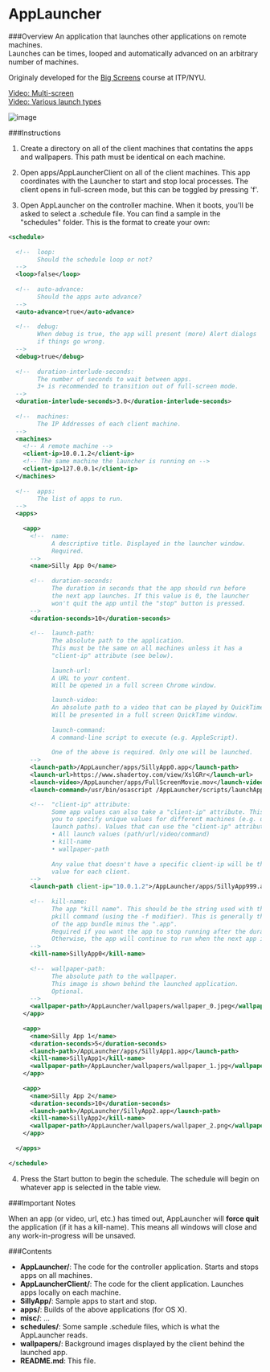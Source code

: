AppLauncher
===========

###Overview
An application that launches other applications on remote machines.  
Launches can be times, looped and automatically advanced on an arbitrary number of machines.

Originaly developed for the [Big Screens](http://itp.nyu.edu/bigscreens/) course at ITP/NYU.

[Video: Multi-screen](http://www.youtube.com/watch?v=Z4A6BD6035w)  
[Video: Various launch types](http://youtu.be/hgu0jd0R4i0)

![image](https://raw.github.com/wdlindmeier/AppLauncher/master/misc/launcher_screenshot.png)

###Instructions
1) Create a directory on all of the client machines that contatins the apps and wallpapers. This path must be identical on each machine.  

2) Open apps/AppLauncherClient on all of the client machines. This app coordinates with the Launcher to start and stop local processes. The client opens in full-screen mode, but this can be toggled by pressing 'f'.  

3) Open AppLauncher on the controller machine. When it boots, you'll be asked to select a .schedule file. You can find a sample in the "schedules" folder. This is the format to create your own:  

```xml
<schedule>
  
  <!-- 	loop:
  		Should the schedule loop or not? 
  -->
  <loop>false</loop>
  
  <!-- 	auto-advance:
  	   	Should the apps auto advance? 
  -->
  <auto-advance>true</auto-advance>
  
  <!-- 	debug:
		When debug is true, the app will present (more) Alert dialogs 
  	   	if things go wrong. 
  -->  
  <debug>true</debug>
  
  <!-- 	duration-interlude-seconds:
  		The number of seconds to wait between apps. 
  		3+ is recommended to transition out of full-screen mode. 
  -->
  <duration-interlude-seconds>3.0</duration-interlude-seconds>
  
  <!-- 	machines:
  		The IP Addresses of each client machine. 
  -->
  <machines>
  	<!-- A remote machine -->
    <client-ip>10.0.1.2</client-ip>
    <!-- The same machine the launcher is running on -->
    <client-ip>127.0.0.1</client-ip>
  </machines>
  
  <!-- 	apps:
  		The list of apps to run. 
  -->
  <apps>
  
    <app>
      <!-- 	name:
          	A descriptive title. Displayed in the launcher window. 
          	Required.
      -->
      <name>Silly App 0</name>
    
      <!-- 	duration-seconds:
      		The duration in seconds that the app should run before
      		the next app launches. If this value is 0, the launcher 
      		won't quit the app until the "stop" button is pressed.			Required.
      -->
      <duration-seconds>10</duration-seconds>
            
      <!-- 	launch-path:
      		The absolute path to the application.  
      		This must be the same on all machines unless it has a
      		"client-ip" attribute (see below).
          
          	launch-url:
          	A URL to your content. 
          	Will be opened in a full screen Chrome window.

          	launch-video:
          	An absolute path to a video that can be played by QuickTime.
          	Will be presented in a full screen QuickTime window.
          
          	launch-command:
          	A command-line script to execute (e.g. AppleScript).
          
      		One of the above is required. Only one will be launched.
      -->
      <launch-path>/AppLauncher/apps/SillyApp0.app</launch-path>
      <launch-url>https://www.shadertoy.com/view/XslGRr</launch-url>
      <launch-video>/AppLauncher/apps/FullScreenMovie.mov</launch-video>
      <launch-command>/usr/bin/osascript /AppLauncher/scripts/launchApp.scpt</launch-command>

      <!-- 	"client-ip" attribute: 
    		Some app values can also take a "client-ip" attribute. This allows
    		you to specify unique values for different machines (e.g. unique
    		launch paths). Values that can use the "client-ip" attribute:
    		• All launch values (path/url/video/command)
    		• kill-name
    		• wallpaper-path
    		
    		Any value that doesn't have a specific client-ip will be the "default"
    		value for each client.
	  -->      
      <launch-path client-ip="10.0.1.2">/AppLauncher/apps/SillyApp999.app</launch-path>
      
      <!-- 	kill-name:
      		The app "kill name". This should be the string used with the 
      		pkill command (using the -f modifier). This is generally the name 
      		of the app bundle minus the ".app".
      		Required if you want the app to stop running after the duration.
      		Otherwise, the app will continue to run when the next app is launched.
      -->
      <kill-name>SillyApp0</kill-name>
      
      <!-- 	wallpaper-path:
      		The absolute path to the wallpaper. 
      	   	This image is shown behind the launched application. 
      		Optional. 
      -->
      <wallpaper-path>/AppLauncher/wallpapers/wallpaper_0.jpeg</wallpaper-path>
    </app>
    
    <app>
      <name>Silly App 1</name>
      <duration-seconds>5</duration-seconds>
      <launch-path>/AppLauncher/apps/SillyApp1.app</launch-path>
      <kill-name>SillyApp1</kill-name>
      <wallpaper-path>/AppLauncher/wallpapers/wallpaper_1.jpg</wallpaper-path>
    </app>
    
    <app>
      <name>Silly App 2</name>
      <duration-seconds>10</duration-seconds>
      <launch-path>/AppLauncher/SillyApp2.app</launch-path>
      <kill-name>SillyApp2</kill-name>
      <wallpaper-path>/AppLauncher/wallpapers/wallpaper_2.png</wallpaper-path>
    </app>
    
  </apps>
  
</schedule>
```
4) Press the Start button to begin the schedule. The schedule will begin on whatever app is selected in the table view.

###Important Notes

When an app (or video, url, etc.) has timed out, AppLauncher will **force quit** the application (if it has a kill-name). This means all windows will close and any work-in-progress will be unsaved. 

###Contents

* **AppLauncher/**: The code for the controller application. Starts and stops apps on all machines.
* **AppLauncherClient/**: The code for the client application. Launches apps locally on each machine. 
* **SillyApp/**: Sample apps to start and stop.
* **apps/**: Builds of the above applications (for OS X).
* **misc/**: ...
* **schedules/**: Some sample .schedule files, which is what the AppLauncher reads.
* **wallpapers/**: Background images displayed by the client behind the launched app.
* **README.md**: This file.
